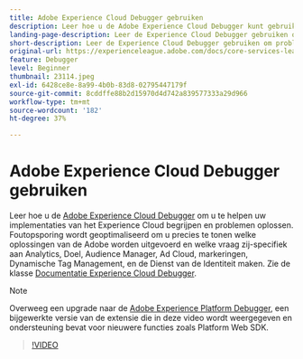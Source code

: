 ```yaml
---
title: Adobe Experience Cloud Debugger gebruiken
description: Leer hoe u de Adobe Experience Cloud Debugger kunt gebruiken om uw Experience Cloud-implementaties te begrijpen en problemen op te lossen.
landing-page-description: Leer de Experience Cloud Debugger gebruiken om problemen met uw implementaties op te lossen. Begrijp welke Adobe-oplossingen worden uitgevoerd en welke oproepen deze uitvoeren.
short-description: Leer de Experience Cloud Debugger gebruiken om problemen met uw implementaties op te lossen. Begrijp welke Adobe-oplossingen worden uitgevoerd en welke oproepen deze uitvoeren.
original-url: https://experienceleague.adobe.com/docs/core-services-learn/tutorials/debugger/use-the-experience-cloud-debugger.html
feature: Debugger
level: Beginner
thumbnail: 23114.jpeg
exl-id: 6428ce8e-8a99-4b0b-83d8-02795447179f
source-git-commit: 8cddffe88b2d15970d4d742a839577333a29d966
workflow-type: tm+mt
source-wordcount: '182'
ht-degree: 37%

---
```


# Adobe Experience Cloud Debugger gebruiken

Leer hoe u de [Adobe Experience Cloud Debugger](https://chrome.google.com/webstore/detail/adobe-experience-cloud-de/ocdmogmohccmeicdhlhhgepeaijenapj) om u te helpen uw implementaties van het Experience Cloud begrijpen en problemen oplossen. Foutopsporing wordt geoptimaliseerd om u precies te tonen welke oplossingen van de Adobe worden uitgevoerd en welke vraag zij-specifiek aan Analytics, Doel, Audience Manager, Ad Cloud, markeringen, Dynamische Tag Management, en de Dienst van de Identiteit maken. Zie de klasse [Documentatie Experience Cloud Debugger](https://experienceleague.adobe.com/docs/debugger/using/experience-cloud-debugger.html).

>[!NOTE]
>
>Overweeg een upgrade naar de [Adobe Experience Platform Debugger](../overview.md), een bijgewerkte versie van de extensie die in deze video wordt weergegeven en ondersteuning bevat voor nieuwere functies zoals Platform Web SDK.

>[!VIDEO](https://video.tv.adobe.com/v/23064/?quality=12)
